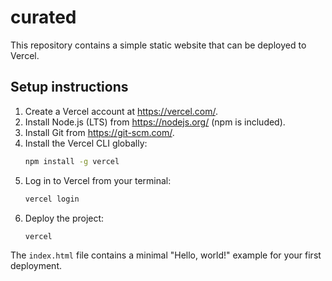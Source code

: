 # curated

This repository contains a simple static website that can be deployed to Vercel.

## Setup instructions

1. Create a Vercel account at <https://vercel.com/>.
2. Install Node.js (LTS) from <https://nodejs.org/> (npm is included).
3. Install Git from <https://git-scm.com/>.
4. Install the Vercel CLI globally:
   ```bash
   npm install -g vercel
   ```
5. Log in to Vercel from your terminal:
   ```bash
   vercel login
   ```
6. Deploy the project:
   ```bash
   vercel
   ```

The `index.html` file contains a minimal "Hello, world!" example for your first deployment.
